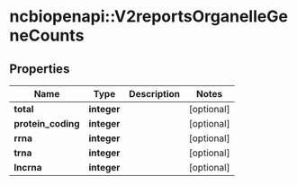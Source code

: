 # ncbiopenapi::V2reportsOrganelleGeneCounts


## Properties
Name | Type | Description | Notes
------------ | ------------- | ------------- | -------------
**total** | **integer** |  | [optional] 
**protein_coding** | **integer** |  | [optional] 
**rrna** | **integer** |  | [optional] 
**trna** | **integer** |  | [optional] 
**lncrna** | **integer** |  | [optional] 


